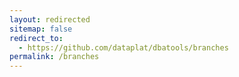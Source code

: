 ```yaml
---
layout: redirected
sitemap: false
redirect_to:
  - https://github.com/dataplat/dbatools/branches
permalink: /branches
---
```

